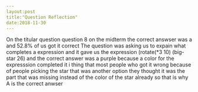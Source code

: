 ```yaml
---
layout:post
title:"Question Reflection"
date:2018-11-30
---
```

On the titular question question 8 on the midterm the correct answser was a and 52.8% of us got it correct The question was asking us to expain what completes a expression and it gave us the expression (rotate(*3 10) (big-star 26) and the correct answer was a purple because a color for the expresssion completed it i thing that most people who got it wrong because of people picking the star that was another option they thought it was the part that was missing instead of the color of the star already so that is why A is the correct anwser 
